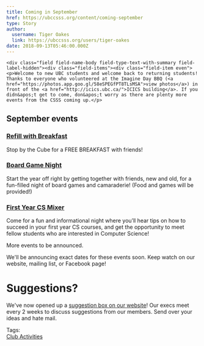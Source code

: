```yaml
---
title: Coming in September 
href: https://ubccsss.org/content/coming-september
type: Story
author:
  username: Tiger Oakes
  link: https://ubccsss.org/users/tiger-oakes
date: 2018-09-13T05:46:00.000Z
---
```



    <div class="field field-name-body field-type-text-with-summary field-label-hidden"><div class="field-items"><div class="field-item even"><p>Welcome to new UBC students and welcome back to returning students! Thanks to everyone who volunteered at the Imagine Day BBQ (<a href="https://photos.app.goo.gl/58eSPEGfPT8TLsMSA">view photos</a>) in front of the <a href="http://icics.ubc.ca/">ICICS building</a>. If you didn&apos;t get to come, don&apos;t worry as there are plenty more events from the CSSS coming up.</p>

<h2>September events</h2>

<h3><a href="https://ubccsss.org/content/refill-breakfast">Refill with Breakfast</a></h3>

<p>Stop by the Cube for a FREE BREAKFAST with friends!</p>

<h3><a href="https://ubccsss.org/content/board-game-night">Board Game Night</a></h3>

<p>Start the year off right by getting together with friends, new and old, for a fun-filled night of board games and camaraderie! (Food and games will be provided!)</p>

<h3><a href="https://ubccsss.org/content/first-year-mixer">First Year CS Mixer</a></h3>

<p>Come for a fun and informational night where you&#x2019;ll hear tips on how to succeed in your first year CS courses, and get the opportunity to meet fellow students who are interested in Computer Science!</p>

<p>More events to be announced.</p>

<p>We&apos;ll be announcing exact dates for these events soon. Keep watch on our website, mailing list, or Facebook page!</p>

<h1>Suggestions?</h1>

<p>We&apos;ve now opened up a <a href="https://ubccsss.org/content/suggestions-box">suggestion box on our website</a>! Our execs meet every 2 weeks to discuss suggestions from our members. Send over your ideas and hate mail.</p>
</div></div></div>    <footer>
    <div class="field field-name-field-tags field-type-taxonomy-term-reference field-label-above"><div class="field-label">Tags:&#xA0;</div><div class="field-items"><div class="field-item even"><a href="/club">Club Activities</a></div></div></div>      </footer>
    